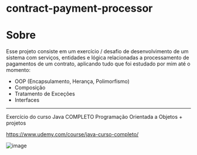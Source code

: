 # contract-payment-processor

# Sobre

Esse projeto consiste em um exercício / desafio de desenvolvimento de um sistema com serviços, entidades e lógica relacionadas a processamento de pagamentos de um contrato, aplicando tudo que foi estudado por mim até o momento:

- OOP (Encapsulamento, Herança, Polimorfismo)
- Composição
- Tratamento de Exceções
- Interfaces

---

Exercício do curso Java COMPLETO Programação Orientada a Objetos + projetos

https://www.udemy.com/course/java-curso-completo/

![image](https://github.com/user-attachments/assets/90f6c9b0-2378-468a-9915-25ee0a8b8d72)
